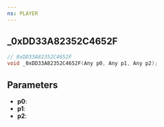 ```yaml
---
ns: PLAYER
---
```

## _0xDD33A82352C4652F

```c
// 0xDD33A82352C4652F
void _0xDD33A82352C4652F(Any p0, Any p1, Any p2);
```

## Parameters
* **p0**:
* **p1**:
* **p2**:
